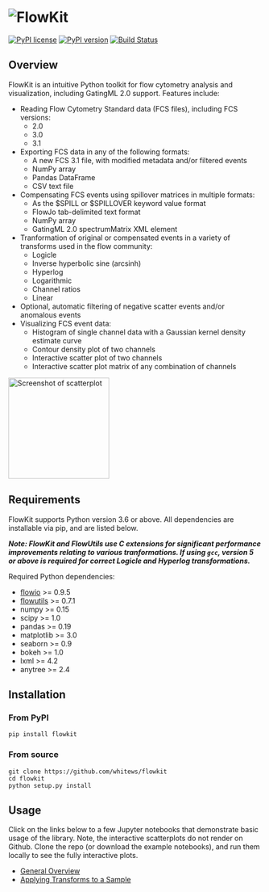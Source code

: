 # <img alt="FlowKit" src="flowkit/_resources/flowkit.png" />

[![PyPI license](https://img.shields.io/pypi/l/flowkit.svg?colorB=dodgerblue)](https://pypi.python.org/pypi/flowkit/)
[![PyPI version](https://img.shields.io/pypi/v/flowkit.svg?colorB=blue)](https://pypi.python.org/pypi/flowkit/)
[![Build Status](https://travis-ci.com/whitews/FlowKit.svg?branch=master)](https://travis-ci.com/whitews/FlowKit)

## Overview

FlowKit is an intuitive Python toolkit for flow cytometry analysis and visualization, including GatingML 2.0 support. Features include:

* Reading Flow Cytometry Standard data (FCS files), including FCS versions:
  * 2.0
  * 3.0
  * 3.1
* Exporting FCS data in any of the following formats:
  * A new FCS 3.1 file, with modified metadata and/or filtered events
  * NumPy array
  * Pandas DataFrame
  * CSV text file
* Compensating FCS events using spillover matrices in multiple formats:
  * As the $SPILL or $SPILLOVER keyword value format
  * FlowJo tab-delimited text format
  * NumPy array
  * GatingML 2.0 spectrumMatrix XML element
* Tranformation of original or compensated events in a variety of transforms used in the flow community:
  * Logicle
  * Inverse hyperbolic sine (arcsinh)
  * Hyperlog
  * Logarithmic
  * Channel ratios
  * Linear
* Optional, automatic filtering of negative scatter events and/or anomalous events
* Visualizing FCS event data:
  * Histogram of single channel data with a Gaussian kernel density estimate curve
  * Contour density plot of two channels
  * Interactive scatter plot of two channels
  * Interactive scatter plot matrix of any combination of channels

<img alt="Screenshot of scatterplot" src="examples/fk_scatterplot.png" style="width:200px;" />

## Requirements

FlowKit supports Python version 3.6 or above. All dependencies are installable 
via pip, and are listed below.

***Note: FlowKit and FlowUtils use C extensions for significant performance 
improvements relating to various tranformations. If using `gcc`, version 5 or 
above is required for correct Logicle and Hyperlog transformations.***

Required Python dependencies:

* [flowio](https://github.com/whitews/flowio) >= 0.9.5
* [flowutils](https://github.com/whitews/flowutils) >= 0.7.1
* numpy >= 0.15
* scipy >= 1.0
* pandas >= 0.19
* matplotlib >= 3.0
* seaborn >= 0.9
* bokeh >= 1.0
* lxml >= 4.2
* anytree >= 2.4

## Installation

### From PyPI

`pip install flowkit`

### From source

```
git clone https://github.com/whitews/flowkit
cd flowkit
python setup.py install
```

## Usage

Click on the links below to a few Jupyter notebooks that demonstrate basic usage of the library. Note, the interactive scatterplots do not render on Github. Clone the repo (or download the example notebooks), and run them locally to see the fully interactive plots.

* [General Overview](https://github.com/whitews/FlowKit/blob/master/examples/flowkit-tutorial.ipynb)
* [Applying Transforms to a Sample](https://github.com/whitews/FlowKit/blob/master/examples/sample_transforms.ipynb)
